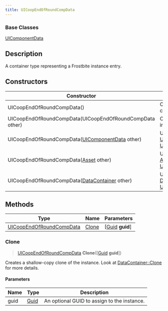 ```yaml
---
title: UICoopEndOfRoundCompData
---
```

### Base Classes

[UIComponentData](UIComponentData)

## Description

A container type representing a Frostbite instance entry.

## Constructors

| Constructor                                                                         | Description                                                                                                                             |
| ----------------------------------------------------------------------------------- | --------------------------------------------------------------------------------------------------------------------------------------- |
| UICoopEndOfRoundCompData()                                                          | Create a new instance of this container type.                                                                                           |
| UICoopEndOfRoundCompData(UICoopEndOfRoundCompData other)                            | Create a reference copy of an instance of the same type.                                                                                |
| UICoopEndOfRoundCompData([UIComponentData](UIComponentData) other)                  | Upcast an instance of type [UIComponentData](UIComponentData) to [UICoopEndOfRoundCompData](UICoopEndOfRoundCompData).                  |
| UICoopEndOfRoundCompData([Asset](Asset) other)                                      | Upcast an instance of type [Asset](Asset) to [UICoopEndOfRoundCompData](UICoopEndOfRoundCompData).                                      |
| UICoopEndOfRoundCompData([DataContainer](/vext/ref/shared/class/datacontainer) other) | Upcast an instance of type [DataContainer](/vext/ref/shared/class/datacontainer) to [UICoopEndOfRoundCompData](UICoopEndOfRoundCompData). |

## Methods

| Type                                                 | Name            | Parameters                                     |
| ---------------------------------------------------- | --------------- | ---------------------------------------------- |
| [UICoopEndOfRoundCompData](UICoopEndOfRoundCompData) | [Clone](#clone) | \[[Guid](/vext/ref/shared/class/guid) **guid**\] |

### Clone

> [UICoopEndOfRoundCompData](UICoopEndOfRoundCompData) **Clone**(\[[Guid](/vext/ref/shared/class/guid) **guid**\])

Creates a shallow-copy clone of the instance. Look at [DataContainer::Clone](/vext/ref/shared/class/datacontainer#clone) for more details.

#### Parameters

| Name | Type         | Description                                 |
| ---- | ------------ | ------------------------------------------- |
| guid | [Guid](Guid) | An optional GUID to assign to the instance. |
